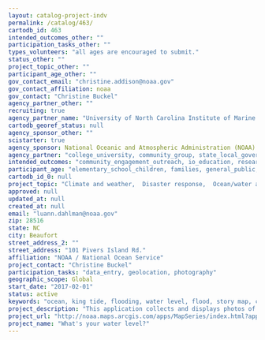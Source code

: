 ```yaml
---
layout: catalog-project-indv
permalink: /catalog/463/
cartodb_id: 463
intended_outcomes_other: ""
participation_tasks_other: ""
types_volunteers: "all ages are encouraged to submit."
status_other: ""
project_topic_other: ""
participant_age_other: ""
gov_contact_email: "christine.addison@noaa.gov"
gov_contact_affiliation: noaa
gov_contact: "Christine Buckel"
agency_partner_other: ""
recruiting: true
agency_partner_name: "University of North Carolina Institute of Marine Science; SECOORA; King Tides"
cartodb_georef_status: null
agency_sponsor_other: ""
scistarter: true
agency_sponsor: National Oceanic and Atmospheric Administration (NOAA)
agency_partner: "college_university, community_group, state_local_govermment"
intended_outcomes: "community_engagement_outreach, io_education, research_advancement"
participant_age: "elementary_school_children, families, general_public, middle_school_children, targeted_group, teens"
cartodb_id_0: null
project_topic: "Climate and weather,  Disaster response,  Ocean/water and marine"
approved: null
updated_at: null
created_at: null
email: "luann.dahlman@noaa.gov"
zip: 28516
state: NC
city: Beaufort
street_address_2: ""
street_address: "101 Pivers Island Rd."
affiliation: "NOAA / National Ocean Service"
project_contact: "Christine Buckel"
participation_tasks: "data_entry, geolocation, photography"
geographic_scope: Global
start_date: "2017-02-01"
status: active
keywords: "ocean, king tide, flooding, water level, flood, story map, crowd source, storm, sea-level rise, storm surge"
project_description: "This application collects and displays photos of water levels.  Documenting water levels helps us to better visualize and understand changing water levels and its effects on roads, homes, and businesses.  Examples of contributions include high tides (such as king tides) and flooding events from storms.  Seeing elevated water levels will help us get a glimpse of our future with higher sea levels and will help planners and researchers protect homes, lives, and businesses."
project_url: "http://noaa.maps.arcgis.com/apps/MapSeries/index.html?appid=8e4a278576964f47b4fc050e51f344ca"
project_name: "What's your water level?"
---
```

